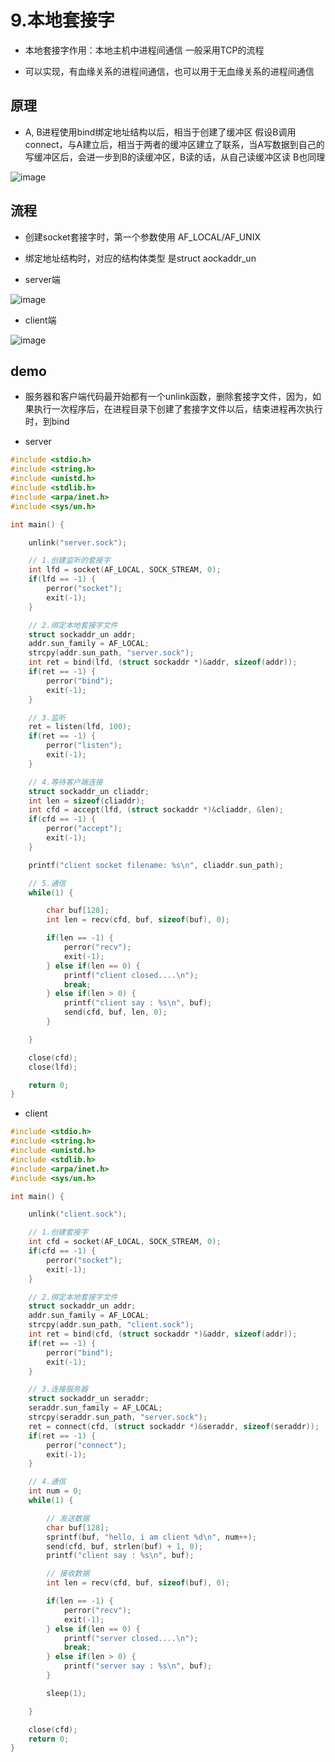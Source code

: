 # 9.本地套接字  

* 本地套接字作用：本地主机中进程间通信   一般采用TCP的流程   

* 可以实现，有血缘关系的进程间通信，也可以用于无血缘关系的进程间通信  


## 原理  

* A, B进程使用bind绑定地址结构以后，相当于创建了缓冲区   假设B调用connect，与A建立后，相当于两者的缓冲区建立了联系，当A写数据到自己的写缓冲区后，会进一步到B的读缓冲区，B读的话，从自己读缓冲区读  B也同理  


![image](https://user-images.githubusercontent.com/58176267/179742781-11eda908-cff5-4457-880a-72ffdcb72b53.png)  


## 流程  

* 创建socket套接字时，第一个参数使用  AF_LOCAL/AF_UNIX  
* 绑定地址结构时，对应的结构体类型 是struct aockaddr_un  

* server端  

![image](https://user-images.githubusercontent.com/58176267/179741168-451e3939-4464-4611-90b8-b166e56ec3f6.png)  

* client端  

![image](https://user-images.githubusercontent.com/58176267/179741434-c4637e41-4384-44a1-bb24-7b733bd8f54a.png)  
 

## demo  

* 服务器和客户端代码最开始都有一个unlink函数，删除套接字文件，因为，如果执行一次程序后，在进程目录下创建了套接字文件以后，结束进程再次执行时，到bind

* server  

```c
#include <stdio.h>
#include <string.h>
#include <unistd.h>
#include <stdlib.h>
#include <arpa/inet.h>
#include <sys/un.h>

int main() {

    unlink("server.sock");

    // 1.创建监听的套接字
    int lfd = socket(AF_LOCAL, SOCK_STREAM, 0);
    if(lfd == -1) {
        perror("socket");
        exit(-1);
    }

    // 2.绑定本地套接字文件
    struct sockaddr_un addr;
    addr.sun_family = AF_LOCAL;
    strcpy(addr.sun_path, "server.sock");
    int ret = bind(lfd, (struct sockaddr *)&addr, sizeof(addr));
    if(ret == -1) {
        perror("bind");
        exit(-1);
    }

    // 3.监听
    ret = listen(lfd, 100);
    if(ret == -1) {
        perror("listen");
        exit(-1);
    }

    // 4.等待客户端连接
    struct sockaddr_un cliaddr;
    int len = sizeof(cliaddr);
    int cfd = accept(lfd, (struct sockaddr *)&cliaddr, &len);
    if(cfd == -1) {
        perror("accept");
        exit(-1);
    }

    printf("client socket filename: %s\n", cliaddr.sun_path);

    // 5.通信
    while(1) {

        char buf[128];
        int len = recv(cfd, buf, sizeof(buf), 0);

        if(len == -1) {
            perror("recv");
            exit(-1);
        } else if(len == 0) {
            printf("client closed....\n");
            break;
        } else if(len > 0) {
            printf("client say : %s\n", buf);
            send(cfd, buf, len, 0);
        }

    }

    close(cfd);
    close(lfd);

    return 0;
}
```

* client  

```c
#include <stdio.h>
#include <string.h>
#include <unistd.h>
#include <stdlib.h>
#include <arpa/inet.h>
#include <sys/un.h>

int main() {

    unlink("client.sock");

    // 1.创建套接字
    int cfd = socket(AF_LOCAL, SOCK_STREAM, 0);
    if(cfd == -1) {
        perror("socket");
        exit(-1);
    }

    // 2.绑定本地套接字文件
    struct sockaddr_un addr;
    addr.sun_family = AF_LOCAL;
    strcpy(addr.sun_path, "client.sock");
    int ret = bind(cfd, (struct sockaddr *)&addr, sizeof(addr));
    if(ret == -1) {
        perror("bind");
        exit(-1);
    }

    // 3.连接服务器
    struct sockaddr_un seraddr;
    seraddr.sun_family = AF_LOCAL;
    strcpy(seraddr.sun_path, "server.sock");
    ret = connect(cfd, (struct sockaddr *)&seraddr, sizeof(seraddr));
    if(ret == -1) {
        perror("connect");
        exit(-1);
    }

    // 4.通信
    int num = 0;
    while(1) {

        // 发送数据
        char buf[128];
        sprintf(buf, "hello, i am client %d\n", num++);
        send(cfd, buf, strlen(buf) + 1, 0);
        printf("client say : %s\n", buf);

        // 接收数据
        int len = recv(cfd, buf, sizeof(buf), 0);

        if(len == -1) {
            perror("recv");
            exit(-1);
        } else if(len == 0) {
            printf("server closed....\n");
            break;
        } else if(len > 0) {
            printf("server say : %s\n", buf);
        }

        sleep(1);

    }

    close(cfd);
    return 0;
}
```


